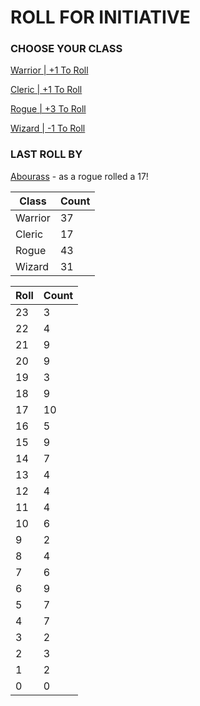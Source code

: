 # ROLL FOR INITIATIVE
### CHOOSE YOUR CLASS

[Warrior | +1 To Roll](https://github.com/benjaminsampica/benjaminsampica/issues/new?title=roll%7Cwarrior&body=Just+click+%27Submit+new+issue%27.)

[Cleric | +1 To Roll](https://github.com/benjaminsampica/benjaminsampica/issues/new?title=roll%7Ccleric&body=Just+click+%27Submit+new+issue%27.)

[Rogue | +3 To Roll](https://github.com/benjaminsampica/benjaminsampica/issues/new?title=roll%7Crogue&body=Just+click+%27Submit+new+issue%27.)

[Wizard | -1 To Roll](https://github.com/benjaminsampica/benjaminsampica/issues/new?title=roll%7Cwizard&body=Just+click+%27Submit+new+issue%27.)
### LAST ROLL BY
[Abourass](https://www.github.com/Abourass) - as a rogue rolled a 17!

|Class|Count|
|-|-|
|Warrior|37|
|Cleric|17|
|Rogue|43|
|Wizard|31|

|Roll|Count|
|-|-|
|23|3
|22|4
|21|9
|20|9
|19|3
|18|9
|17|10
|16|5
|15|9
|14|7
|13|4
|12|4
|11|4
|10|6
|9|2
|8|4
|7|6
|6|9
|5|7
|4|7
|3|2
|2|3
|1|2
|0|0

